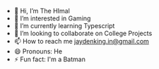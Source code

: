 - 👋 Hi, I’m The HImal
- 👀 I’m interested in Gaming
- 🌱 I’m currently learning Typescript
- 💞️ I’m looking to collaborate on College Projects
- 📫 How to reach me jaydenking.in@gmail.com
- 😄 Pronouns: He
- ⚡ Fun fact: I'm a Batman

<!---
himal2222/himal2222 is a ✨ special ✨ repository because its `README.md` (this file) appears on your GitHub profile.
You can click the Preview link to take a look at your changes.
--->
